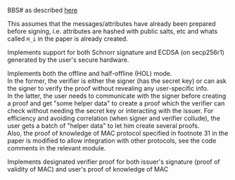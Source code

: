 BBS# as described [here](https://github.com/user-attachments/files/15905230/BBS_Sharp_Short_TR.pdf)

This assumes that the messages/attributes have already been prepared before signing, i.e. attributes are hashed
with public salts, etc and whats called `H_i` in the paper is already created.

Implements support for both Schnorr signature and ECDSA (on secp256r1) generated by the user's secure hardware.

Implements both the offline and half-offline (HOL) mode.  
In the former, the verifier is either the signer (has the secret key) or can ask the signer to verify the proof without revealing any user-specific info.  
In the latter, the user needs to communicate with the signer before creating a proof and get "some helper data"
to create a proof which the verifier can check without needing the secret key or interacting with the issuer.
For efficiency and avoiding correlation (when signer and verifier collude), the user gets a batch of
"helper data" to let him create several proofs.  
Also, the proof of knowledge of MAC protocol specified in footnote 31 in the paper is modified to allow integration with other 
protocols, see the code comments in the relevant module.

Implements designated verifier proof for both issuer's signature (proof of validity of MAC) and user's proof of knowledge of MAC
